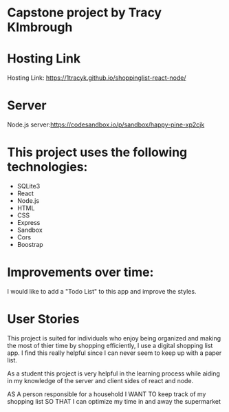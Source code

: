 # Capstone project by Tracy KImbrough

# Hosting Link

Hosting Link: https://1tracyk.github.io/shoppinglist-react-node/

# Server

Node.js server:https://codesandbox.io/p/sandbox/happy-pine-xp2cjk

# This project uses the following technologies:

- SQLite3
- React
- Node.js
- HTML
- CSS
- Express
- Sandbox
- Cors
- Boostrap

# Improvements over time:

I would like to add a "Todo List"
to this app and improve the styles.

# User Stories

This project is suited for individuals who enjoy being organized and making the
most of thier time by shopping efficiently, I use a digital
shopping list app. I find this really helpful since I can
never seem to keep up with a paper list.

As a student this project is very helpful in the learning process
while aiding in my knowledge of the server and client sides
of react and node.

AS A person responsible for a household
I WANT TO keep track of my shopping list
SO THAT I can optimize my time in and away the supermarket
